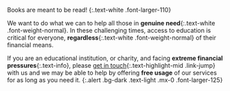 Books are meant to be read!
{:.text-white .font-larger-110}

We want to do what we can to help all those in __genuine need__{:.text-white .font-weight-normal}. In these challenging times, access to education is critical for everyone, __regardless__{:.text-white .font-weight-normal} of their financial means.

If you are an educational institution, or charity, and facing __extreme financial pressures__{:.text-info}, please [get in touch](hello@shelf.dog){:.text-highlight-mid .link-jump} with us and we may be able to help by offering __free usage__ of our services for as long as you need it.
{:.alert .bg-dark .text-light .mx-0 .font-larger-125}